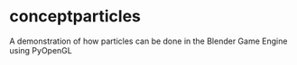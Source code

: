 conceptparticles
================

A demonstration of how particles can be done in the Blender Game Engine using PyOpenGL
